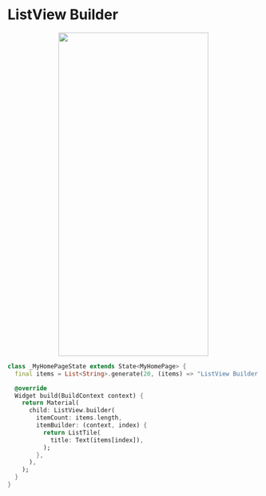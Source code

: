 # ListView Builder
<p align="center">
<img src="https://docs.google.com/uc?id=1K83A2bNHDdCBPOfq73pe-o2p1gSgKlU5" height="649" width="300">
</p>

```dart
class _MyHomePageState extends State<MyHomePage> {
  final items = List<String>.generate(20, (items) => "ListView Builder $items");

  @override
  Widget build(BuildContext context) {
    return Material(
      child: ListView.builder(
        itemCount: items.length,
        itemBuilder: (context, index) {
          return ListTile(
            title: Text(items[index]),
          );
        },
      ),
    );
  }
}
```
